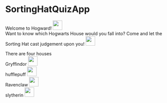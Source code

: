 # SortingHatQuizApp
Welcome to Hogward! <img src="http://i.imgur.com/zVuELlL.jpg" width="30" height="30"> <br />
Want to know which Hogwarts House would you fall into? Come and let the Sorting Hat cast judgement upon you! <img src="https://user-images.githubusercontent.com/100456553/221446502-4b2115f4-64f4-4859-b603-f620a60d5213.png" width="30" height="30"><br />

There are four houses <br />
Gryffindor <img src="http://i.imgur.com/txG4Tm6.jpg" width="30" height="30"> <br />
hufflepuff <img src="http://i.imgur.com/FEmiyMg.jpg" width="30" height="30"> <br />
Ravenclaw <img src="http://i.imgur.com/SRjExRv.jpg" width="30" height="30"> <br />
slytherin <img src="http://i.imgur.com/8sLXTMm.jpg" width="30" height="30"> <br />
